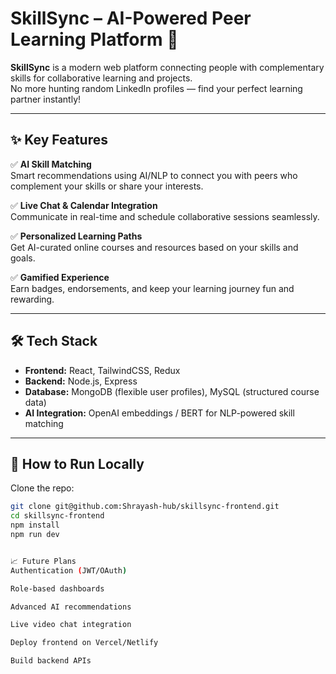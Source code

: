 # SkillSync – AI-Powered Peer Learning Platform 🚀

**SkillSync** is a modern web platform connecting people with complementary skills for collaborative learning and projects.  
No more hunting random LinkedIn profiles — find your perfect learning partner instantly!

---

## ✨ Key Features

✅ **AI Skill Matching**  
Smart recommendations using AI/NLP to connect you with peers who complement your skills or share your interests.

✅ **Live Chat & Calendar Integration**  
Communicate in real-time and schedule collaborative sessions seamlessly.

✅ **Personalized Learning Paths**  
Get AI-curated online courses and resources based on your skills and goals.

✅ **Gamified Experience**  
Earn badges, endorsements, and keep your learning journey fun and rewarding.

---

## 🛠 Tech Stack

- **Frontend:** React, TailwindCSS, Redux
- **Backend:** Node.js, Express
- **Database:** MongoDB (flexible user profiles), MySQL (structured course data)
- **AI Integration:** OpenAI embeddings / BERT for NLP-powered skill matching

---

## 🚀 How to Run Locally

Clone the repo:

```bash
git clone git@github.com:Shrayash-hub/skillsync-frontend.git
cd skillsync-frontend
npm install
npm run dev


📈 Future Plans
Authentication (JWT/OAuth)

Role-based dashboards

Advanced AI recommendations

Live video chat integration

Deploy frontend on Vercel/Netlify

Build backend APIs